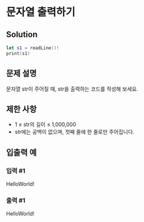 #  문자열 출력하기

## Solution
```swift
let s1 = readLine()!
print(s1)
```

## 문제 설명
문자열 str이 주어질 때, str을 출력하는 코드를 작성해 보세요.

## 제한 사항
- 1 ≤ str의 길이 ≤ 1,000,000
- str에는 공백이 없으며, 첫째 줄에 한 줄로만 주어집니다.

## 입출력 예

### 입력 #1
HelloWorld!

### 출력 #1
HelloWorld!
